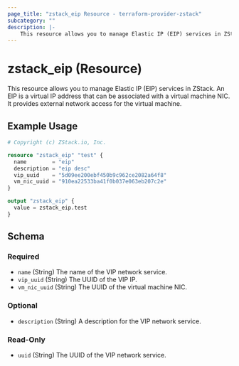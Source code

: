 ```yaml
---
page_title: "zstack_eip Resource - terraform-provider-zstack"
subcategory: ""
description: |-
    This resource allows you to manage Elastic IP (EIP) services in ZStack. An EIP is a virtual IP address that can be associated with a virtual machine NIC. It provides external network access for the virtual machine.
---
```


# zstack_eip (Resource)

This resource allows you to manage Elastic IP (EIP) services in ZStack. An EIP is a virtual IP address that can be associated with a virtual machine NIC. It provides external network access for the virtual machine.

## Example Usage

```terraform
# Copyright (c) ZStack.io, Inc.

resource "zstack_eip" "test" {
  name        = "eip"
  description = "eip desc"
  vip_uuid    = "5d09ee200ebf450b9c962ce2082a64f8"
  vm_nic_uuid = "910ea22533ba41f0b037e063eb207c2e"
}

output "zstack_eip" {
  value = zstack_eip.test
}
```

<!-- schema generated by tfplugindocs -->
## Schema

### Required

- `name` (String) The name of the VIP network service.
- `vip_uuid` (String) The UUID of the  VIP IP.
- `vm_nic_uuid` (String) The UUID of the virtual machine NIC.

### Optional

- `description` (String) A description for the VIP network service.

### Read-Only

- `uuid` (String) The UUID of the VIP network service.


